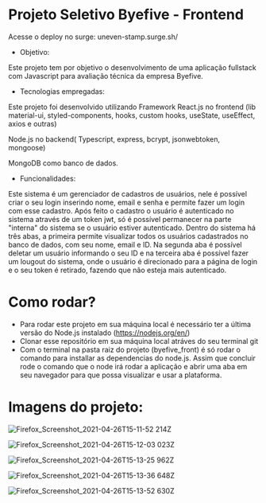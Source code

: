 # Projeto Seletivo Byefive - Frontend

Acesse o deploy no surge: uneven-stamp.surge.sh/

* Objetivo:

Este projeto tem por objetivo o desenvolvimento de uma aplicação fullstack com Javascript para avaliação técnica da empresa Byefive.

* Tecnologias empregadas:

Este projeto foi desenvolvido utilizando Framework React.js no frontend (lib material-ui, styled-components, hooks, custom hooks, useState, useEffect, axios e outras)

Node.js no backend( Typescript, express, bcrypt, jsonwebtoken, mongoose)

MongoDB como banco de dados.

* Funcionalidades:

Este sistema é um gerenciador de cadastros de usuários, nele é possível criar o seu login inserindo nome, email e senha e permite fazer um login com esse cadastro. Após feito o cadastro o usuário é autenticado no sistema através de um token jwt, só é possível permanecer na parte "interna" do sistema se o usuário estiver autenticado.
Dentro do sistema há três abas, a primeira permite visualizar todos os usuários cadastrados no banco de dados, com seu nome, email e ID. Na segunda aba é possível deletar um usuário informando o seu ID e na terceira aba é possível fazer um lougout do sistema, onde o usuário é direcionado para a página de login e o seu token é retirado, fazendo que não esteja mais autenticado.

# Como rodar?

* Para rodar este projeto em sua máquina local é necessário ter a última versão do Node.js instalado (https://nodejs.org/en/)
* Clonar esse repositório em sua máquina local atráves do seu terminal git
* Com o terminal na pasta raiz do projeto (byefive_front) é só rodar o comando <npm install> para installar as dependencias do node.js. Assim que concluir rode o comando <npm run start> que o node irá rodar a aplicação e abrir uma aba em seu navegador para que possa visualizar e usar a plataforma.

# Imagens do projeto:

![Firefox_Screenshot_2021-04-26T15-11-52 214Z](https://user-images.githubusercontent.com/71237016/116113402-da1f8e00-a68e-11eb-9db3-ae5b63b4d3b0.png)

![Firefox_Screenshot_2021-04-26T15-12-03 023Z](https://user-images.githubusercontent.com/71237016/116113411-dc81e800-a68e-11eb-980f-1715d3aabfd4.png)

![Firefox_Screenshot_2021-04-26T15-13-25 962Z](https://user-images.githubusercontent.com/71237016/116113415-ddb31500-a68e-11eb-889b-a7b47019afe9.png)

![Firefox_Screenshot_2021-04-26T15-13-36 648Z](https://user-images.githubusercontent.com/71237016/116113434-e1469c00-a68e-11eb-8f48-2f76f428c117.png)

![Firefox_Screenshot_2021-04-26T15-13-52 630Z](https://user-images.githubusercontent.com/71237016/116113447-e3105f80-a68e-11eb-8f97-9e265bc12c27.png)

